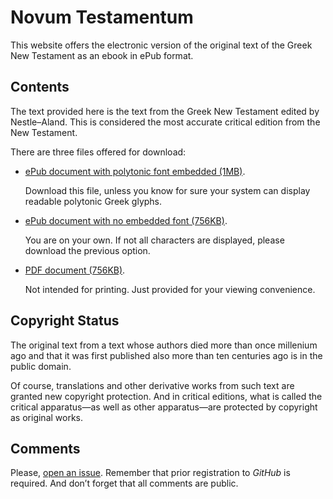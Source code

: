 # Novum Testamentum

This website offers the electronic version of the original text of the Greek New Testament as an ebook in ePub format.

## Contents

The text provided here is the text from the Greek New Testament edited by Nestle–Aland. This is considered the most accurate critical edition from the New Testament.

There are three files offered for download:

* [ePub document with polytonic font embedded (1MB)](https://raw.githubusercontent.com/ousia/novum-testamentum/master/novum-testamentum.epub).

    Download this file, unless you know for sure your system can display readable polytonic Greek glyphs.

* [ePub document with no embedded font (756KB)](https://raw.githubusercontent.com/ousia/novum-testamentum/master/novum-testamentum_nofonts.epub).

    You are on your own. If not all characters are displayed, please download the previous option.

* [PDF document (756KB)](https://raw.githubusercontent.com/ousia/novum-testamentum/master/novum-testamentum.pdf).

    Not intended for printing. Just provided for your viewing convenience.

## Copyright Status

The original text from a text whose authors died more than once millenium ago and that it was first published also more than ten centuries ago is in the public domain.

Of course, translations and other derivative works from such text are granted new copyright protection. And in critical editions, what is called the critical apparatus—as well as other apparatus—are protected by copyright as original works.

## Comments

Please, [open an issue](https://github.com/ousia/novum-testamentum/issues/new). Remember that prior registration to _GitHub_ is required. And don’t forget that all comments are public.
